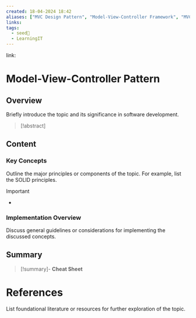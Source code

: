 ```yaml
---
created: 18-04-2024 18:42
aliases: ["MVC Design Pattern", "Model-View-Controller Framework", "MVC Architecture"]
links: 
tags:
  - seed🌱
  - LearningIT
---
```

link:

# Model-View-Controller Pattern

## Overview

Briefly introduce the topic and its significance in software development.

>[!abstract] 

## Content

### Key Concepts

Outline the major principles or components of the topic. For example, list the SOLID principles.

>[!important] 
> - 

### Implementation Overview

Discuss general guidelines or considerations for implementing the discussed concepts.


## Summary

>[!summary]- **Cheat Sheet**

# References

List foundational literature or resources for further exploration of the topic.
